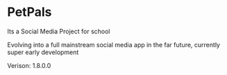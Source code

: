 # PetPals
Its a Social Media Project for school

Evolving into a full mainstream social media app in the far future, currently super early development

Verison: 1.8.0.0
